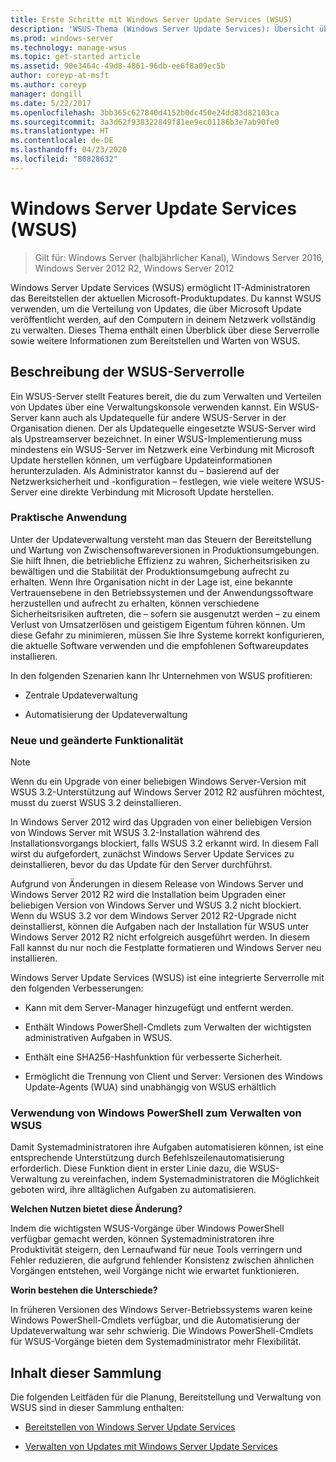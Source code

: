 ```yaml
---
title: Erste Schritte mit Windows Server Update Services (WSUS)
description: 'WSUS-Thema (Windows Server Update Services): Übersicht über die Serverrolle und praktische Anwendungsfälle'
ms.prod: windows-server
ms.technology: manage-wsus
ms.topic: get-started article
ms.assetid: 90e3464c-49d8-4861-96db-ee6f8a09ec5b
author: coreyp-at-msft
ms.author: coreyp
manager: dongill
ms.date: 5/22/2017
ms.openlocfilehash: 3bb365c627840d4152b0dc450e24dd83d82103ca
ms.sourcegitcommit: 3a3d62f938322849f81ee9ec01186b3e7ab90fe0
ms.translationtype: HT
ms.contentlocale: de-DE
ms.lasthandoff: 04/23/2020
ms.locfileid: "80828632"
---
```

# <a name="windows-server-update-services-wsus"></a>Windows Server Update Services (WSUS)

>Gilt für: Windows Server (halbjährlicher Kanal), Windows Server 2016, Windows Server 2012 R2, Windows Server 2012

Windows Server Update Services (WSUS) ermöglicht IT-Administratoren das Bereitstellen der aktuellen Microsoft-Produktupdates. Du kannst WSUS verwenden, um die Verteilung von Updates, die über Microsoft Update veröffentlicht werden, auf den Computern in deinem Netzwerk vollständig zu verwalten. Dieses Thema enthält einen Überblick über diese Serverrolle sowie weitere Informationen zum Bereitstellen und Warten von WSUS.

## <a name="wsus-server-role-description"></a>Beschreibung der WSUS-Serverrolle
Ein WSUS-Server stellt Features bereit, die du zum Verwalten und Verteilen von Updates über eine Verwaltungskonsole verwenden kannst. Ein WSUS-Server kann auch als Updatequelle für andere WSUS-Server in der Organisation dienen. Der als Updatequelle eingesetzte WSUS-Server wird als Upstreamserver bezeichnet. In einer WSUS-Implementierung muss mindestens ein WSUS-Server im Netzwerk eine Verbindung mit Microsoft Update herstellen können, um verfügbare Updateinformationen herunterzuladen. Als Administrator kannst du – basierend auf der Netzwerksicherheit und -konfiguration – festlegen, wie viele weitere WSUS-Server eine direkte Verbindung mit Microsoft Update herstellen.

### <a name="practical-applications"></a>Praktische Anwendung
Unter der Updateverwaltung versteht man das Steuern der Bereitstellung und Wartung von Zwischensoftwareversionen in Produktionsumgebungen. Sie hilft Ihnen, die betriebliche Effizienz zu wahren, Sicherheitsrisiken zu bewältigen und die Stabilität der Produktionsumgebung aufrecht zu erhalten. Wenn Ihre Organisation nicht in der Lage ist, eine bekannte Vertrauensebene in den Betriebssystemen und der Anwendungssoftware herzustellen und aufrecht zu erhalten, können verschiedene Sicherheitsrisiken auftreten, die – sofern sie ausgenutzt werden – zu einem Verlust von Umsatzerlösen und geistigem Eigentum führen können. Um diese Gefahr zu minimieren, müssen Sie Ihre Systeme korrekt konfigurieren, die aktuelle Software verwenden und die empfohlenen Softwareupdates installieren.

In den folgenden Szenarien kann Ihr Unternehmen von WSUS profitieren:

-   Zentrale Updateverwaltung

-   Automatisierung der Updateverwaltung

### <a name="new-and-changed-functionality"></a>Neue und geänderte Funktionalität

> [!NOTE]
> Wenn du ein Upgrade von einer beliebigen Windows Server-Version mit WSUS 3.2-Unterstützung auf Windows Server 2012 R2 ausführen möchtest, musst du zuerst WSUS 3.2 deinstallieren.
> 
> In Windows Server 2012 wird das Upgraden von einer beliebigen Version von Windows Server mit WSUS 3.2-Installation während des Installationsvorgangs blockiert, falls WSUS 3.2 erkannt wird. In diesem Fall wirst du aufgefordert, zunächst Windows Server Update Services zu deinstallieren, bevor du das Update für den Server durchführst.
> 
> Aufgrund von Änderungen in diesem Release von Windows Server und Windows Server 2012 R2 wird die Installation beim Upgraden einer beliebigen Version von Windows Server und WSUS 3.2 nicht blockiert. Wenn du WSUS 3.2 vor dem Windows Server 2012 R2-Upgrade nicht deinstallierst, können die Aufgaben nach der Installation für WSUS unter Windows Server 2012 R2 nicht erfolgreich ausgeführt werden. In diesem Fall kannst du nur noch die Festplatte formatieren und Windows Server neu installieren.

Windows Server Update Services (WSUS) ist eine integrierte Serverrolle mit den folgenden Verbesserungen:

-   Kann mit dem Server-Manager hinzugefügt und entfernt werden.

-   Enthält Windows PowerShell-Cmdlets zum Verwalten der wichtigsten administrativen Aufgaben in WSUS.

-   Enthält eine SHA256-Hashfunktion für verbesserte Sicherheit.

-   Ermöglicht die Trennung von Client und Server: Versionen des Windows Update-Agents (WUA) sind unabhängig von WSUS erhältlich

### <a name="using-windows-powershell-to-manage-wsus"></a>Verwendung von Windows PowerShell zum Verwalten von WSUS
Damit Systemadministratoren ihre Aufgaben automatisieren können, ist eine entsprechende Unterstützung durch Befehlszeilenautomatisierung erforderlich. Diese Funktion dient in erster Linie dazu, die WSUS-Verwaltung zu vereinfachen, indem Systemadministratoren die Möglichkeit geboten wird, ihre alltäglichen Aufgaben zu automatisieren.

**Welchen Nutzen bietet diese Änderung?**

Indem die wichtigsten WSUS-Vorgänge über Windows PowerShell verfügbar gemacht werden, können Systemadministratoren ihre Produktivität steigern, den Lernaufwand für neue Tools verringern und Fehler reduzieren, die aufgrund fehlender Konsistenz zwischen ähnlichen Vorgängen entstehen, weil Vorgänge nicht wie erwartet funktionieren.

**Worin bestehen die Unterschiede?**

In früheren Versionen des Windows Server-Betriebssystems waren keine Windows PowerShell-Cmdlets verfügbar, und die Automatisierung der Updateverwaltung war sehr schwierig. Die Windows PowerShell-Cmdlets für WSUS-Vorgänge bieten dem Systemadministrator mehr Flexibilität.

## <a name="in-this-collection"></a>Inhalt dieser Sammlung
Die folgenden Leitfäden für die Planung, Bereitstellung und Verwaltung von WSUS sind in dieser Sammlung enthalten:

-   [Bereitstellen von Windows Server Update Services](../deploy/deploy-windows-server-update-services.md)

-   [Verwalten von Updates mit Windows Server Update Services](../manage/update-management-with-windows-server-update-services.md)


